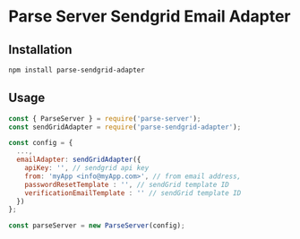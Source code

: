 # Parse Server Sendgrid Email Adapter

## Installation

```sh
npm install parse-sendgrid-adapter
```

## Usage

```javascript
const { ParseServer } = require('parse-server');
const sendGridAdapter = require('parse-sendgrid-adapter');

const config = {
  ...,
  emailAdapter: sendGridAdapter({
    apiKey: '', // sendgrid api key
    from: 'myApp <info@myApp.com>', // from email address,
    passwordResetTemplate : '', // sendGrid template ID
    verificationEmailTemplate : '' // sendGrid template ID
  })
};

const parseServer = new ParseServer(config);
```

